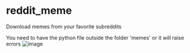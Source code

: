 # reddit_meme
Download memes from your favorite subreddits

You need to have the python file outside the folder 'memes' or it will raise errors
![image](https://user-images.githubusercontent.com/80342673/149738253-66cceed3-743e-4a73-bd55-14cefb24fda5.png)

